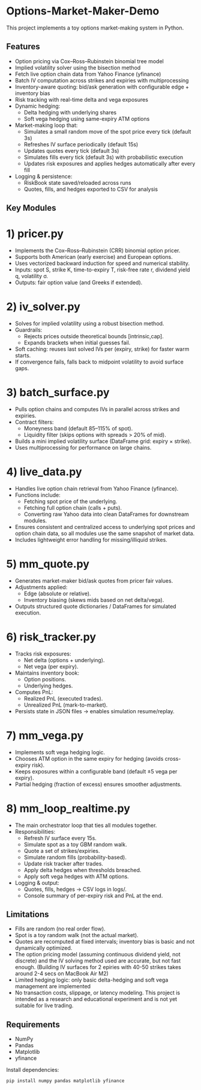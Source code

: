 # Options-Market-Maker-Demo

This project implements a toy options market-making system in Python.



## Features
- Option pricing via Cox–Ross–Rubinstein binomial tree model 
- Implied volatility solver using the bisection method
- Fetch live option chain data from Yahoo Finance (yfinance)
- Batch IV computation across strikes and expiries with multiprocessing
- Inventory-aware quoting: bid/ask generation with configurable edge + inventory bias
- Risk tracking with real-time delta and vega exposures
- Dynamic hedging:
  - Delta hedging with underlying shares
  - Soft vega hedging using same-expiry ATM options
- Market-making loop that:
  - Simulates a small random move of the spot price every tick (default 3s)
  - Refreshes IV surface periodically (default 15s)
  - Updates quotes every tick (default 3s)
  - Simulates fills every tick (default 3s) with probabilistic execution
  - Updates risk exposures and applies hedges automatically after every fill
- Logging & persistence:
  - RiskBook state saved/reloaded across runs
  - Quotes, fills, and hedges exported to CSV for analysis

## Key Modules

# 1) pricer.py
- Implements the Cox–Ross–Rubinstein (CRR) binomial option pricer.
- Supports both American (early exercise) and European options.
- Uses vectorized backward induction for speed and numerical stability.
- Inputs: spot S, strike K, time-to-expiry T, risk-free rate r, dividend yield q, volatility σ.
- Outputs: fair option value (and Greeks if extended).

# 2) iv_solver.py
- Solves for implied volatility using a robust bisection method.
- Guardrails:
  - Rejects prices outside theoretical bounds [intrinsic,cap].
  - Expands brackets when initial guesses fail.
- Soft caching: reuses last solved IVs per (expiry, strike) for faster warm starts.
- If convergence fails, falls back to midpoint volatility to avoid surface gaps.

# 3) batch_surface.py
- Pulls option chains and computes IVs in parallel across strikes and expiries.
- Contract filters:
  - Moneyness band (default 85–115% of spot).
  - Liquidity filter (skips options with spreads > 20% of mid).
- Builds a mini implied volatility surface (DataFrame grid: expiry × strike).
- Uses multiprocessing for performance on large chains.

# 4) live_data.py
- Handles live option chain retrieval from Yahoo Finance (yfinance).
- Functions include:
  - Fetching spot price of the underlying.
  - Fetching full option chain (calls + puts).
  - Converting raw Yahoo data into clean DataFrames for downstream modules.
- Ensures consistent and centralized access to underlying spot prices and option chain data, so all modules use the same snapshot of market data.
- Includes lightweight error handling for missing/illiquid strikes.

# 5) mm_quote.py
- Generates market-maker bid/ask quotes from pricer fair values.
- Adjustments applied:
  - Edge (absolute or relative).
  - Inventory biasing (skews mids based on net delta/vega).
- Outputs structured quote dictionaries / DataFrames for simulated execution.

# 6) risk_tracker.py
- Tracks risk exposures:
  - Net delta (options + underlying).
  - Net vega (per expiry).
- Maintains inventory book:
  - Option positions.
  - Underlying hedges.
- Computes PnL:
  - Realized PnL (executed trades).
  - Unrealized PnL (mark-to-market).
- Persists state in JSON files → enables simulation resume/replay.

# 7) mm_vega.py
- Implements soft vega hedging logic.
- Chooses ATM option in the same expiry for hedging (avoids cross-expiry risk).
- Keeps exposures within a configurable band (default ±5 vega per expiry).
- Partial hedging (fraction of excess) ensures smoother adjustments.

# 8) mm_loop_realtime.py
- The main orchestrator loop that ties all modules together.
- Responsibilities:
  - Refresh IV surface every 15s.
  - Simulate spot as a toy GBM random walk.
  - Quote a set of strikes/expiries.
  - Simulate random fills (probability-based).
  - Update risk tracker after trades.
  - Apply delta hedges when thresholds breached.
  - Apply soft vega hedges with ATM options.
- Logging & output:
  - Quotes, fills, hedges → CSV logs in logs/.
  - Console summary of per-expiry risk and PnL at the end.

## Limitations
- Fills are random (no real order flow).
- Spot is a toy random walk (not the actual market).
- Quotes are recomputed at fixed intervals; inventory bias is basic and not dynamically optimized.
- The option pricing model (assuming continuous dividend yield, not discrete) and the IV solving method used are accurate, but not fast enough. (Building IV surfaces for 2 epiries with 40-50 strikes takes around 2-4 secs on MacBook Air M2)
- Limited hedging logic: only basic delta-hedging and soft vega management are implemented
- No transaction costs, slippage, or latency modeling.
This project is intended as a research and educational experiment and is not yet suitable for live trading.

## Requirements
- NumPy
- Pandas
- Matplotlib
- yfinance

Install dependencies:
```bash
pip install numpy pandas matplotlib yfinance
